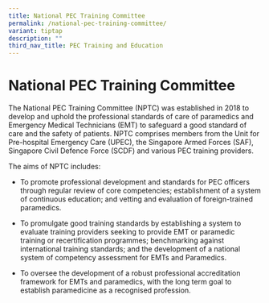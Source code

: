 ```yaml
---
title: National PEC Training Committee
permalink: /national-pec-training-committee/
variant: tiptap
description: ""
third_nav_title: PEC Training and Education
---
```

<h1><strong>National PEC Training Committee</strong></h1>
<p>The National PEC Training Committee (NPTC) was established in 2018 to
develop and uphold the professional standards of care of paramedics and
Emergency Medical Technicians (EMT) to safeguard a good standard of care
and the safety of patients. NPTC comprises members from the Unit for Pre-hospital
Emergency Care (UPEC), the Singapore Armed Forces (SAF), Singapore Civil
Defence Force (SCDF) and various PEC training providers.</p>
<p>The aims of NPTC includes:</p>
<ul data-tight="true" class="tight">
<li>
<p>To promote professional development and standards for PEC officers through
regular review of core competencies; establishment of a system of continuous
education; and vetting and evaluation of foreign-trained paramedics.</p>
</li>
<li>
<p>To promulgate good training standards by establishing a system to evaluate
training providers seeking to provide EMT or paramedic training or recertification
programmes; benchmarking against international training standards; and
the development of a national system of competency assessment for EMTs
and Paramedics.</p>
</li>
<li>
<p>To oversee the development of a robust professional accreditation framework
for EMTs and paramedics, with the long term goal to establish paramedicine
as a recognised profession.</p>
</li>
</ul>
<p></p>